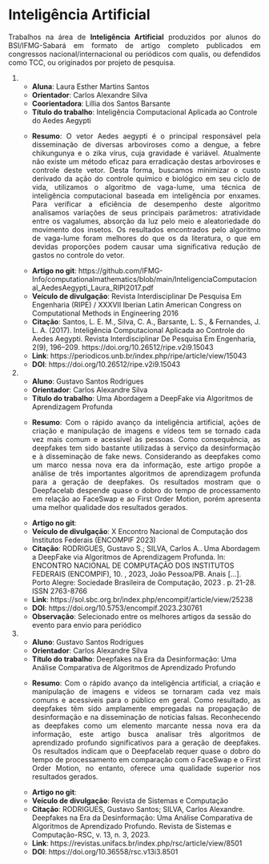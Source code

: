 # Inteligência Artificial

<p align="Justify">Trabalhos na área de <b>Inteligência Artificial</b> produzidos por alunos do BSI/IFMG-Sabará em formato de artigo completo publicados em congressos nacional/internacional ou periódicos com qualis, ou defendidos como TCC, ou originados por projeto de pesquisa.</p>

<ol>
<li>
  <ul>
    <li> <b>Aluna</b>: Laura Esther Martins Santos</li>
    <li> <b>Orientador</b>: Carlos Alexandre Silva</li>
    <li> <b>Coorientadora</b>: Lillia dos Santos Barsante</li>
    <li> <b>Título do trabalho</b>: Inteligência Computacional Aplicada ao Controle do Aedes Aegypti</li>
    <li> <p align="Justify"><b>Resumo</b>: O vetor Aedes aegypti é o principal responsável pela disseminação de diversas arboviroses como a dengue, a febre chikungunya e o zika vírus, cuja gravidade é variável. Atualmente não existe um método eficaz para erradicação destas arboviroses e controle deste vetor. Desta forma, buscamos minimizar o custo derivado da ação do controle químico e biológico em seu ciclo de vida, utilizamos o algoritmo de vaga-lume, uma técnica de inteligência computacional baseada em inteligência por enxames. Para verificar a eficiência de desempenho deste algoritmo analisamos variações de seus principais parâmetros: atratividade entre os vagalumes, absorção da luz pelo meio e aleatoriedade do movimento dos insetos. Os resultados encontrados pelo algoritmo de vaga-lume foram melhores do que os da literatura, o que em devidas proporções podem causar uma significativa redução de gastos no controle do vetor.</p></li>
    <li> <b>Artigo no git</b>: https://github.com/IFMG-Info/computationalmathematics/blob/main/InteligenciaComputacional_AedesAegypti_Laura_RIPI2017.pdf </li>
    <li> <b>Veículo de divulgação</b>: Revista Interdisciplinar De Pesquisa Em Engenharia (RIPE) / XXXVII Iberian Latin American Congress on Computational Methods in Engineering 2016</li>
    <li> <b>Citação</b>: Santos, L. E. M., Silva, C. A., Barsante, L. S., & Fernandes, J. L. A. (2017). Inteligência Computacional Aplicada ao Controle do Aedes Aegypti. Revista Interdisciplinar De Pesquisa Em Engenharia, 2(9), 196–209. https://doi.org/10.26512/ripe.v2i9.15043 </li>
    <li> <b>Link</b>: https://periodicos.unb.br/index.php/ripe/article/view/15043 </li>
    <li> <b>DOI</b>: https://doi.org/10.26512/ripe.v2i9.15043 </li>
  </ul>
</li>
  
<li>
  <ul>
    <li> <b>Aluno</b>: Gustavo Santos Rodrigues</li>
    <li> <b>Orientador</b>: Carlos Alexandre Silva</li>
    <li> <b>Título do trabalho</b>: Uma Abordagem a DeepFake via Algoritmos de Aprendizagem Profunda</li>
    <li> <p align="Justify"><b>Resumo</b>: Com o rápido avanço da inteligência artificial, ações de criação e manipulação de imagens e vídeos tem se tornado cada vez mais comum e acessível às pessoas. Como consequência, as deepfakes tem sido bastante utilizadas à serviço da desinformação e à disseminação de fake news. Considerando as deepfakes como um marco nessa nova era da informação, este artigo propõe a análise de três importantes algoritmos de aprendizagem profunda para a geração de deepfakes. Os resultados mostram que o Deepfacelab despende quase o dobro do tempo de processamento em relação ao FaceSwap e ao First Order Motion, porém apresenta uma melhor qualidade dos resultados gerados.</p></li>
    <li> <b>Artigo no git</b>:  </li>
    <li> <b>Veículo de divulgação</b>: X Encontro Nacional de Computação dos Institutos Federais (ENCOMPIF 2023)</li>
    <li> <b>Citação</b>: RODRIGUES, Gustavo S.; SILVA, Carlos A.. Uma Abordagem a DeepFake via Algoritmos de Aprendizagem Profunda. In: ENCONTRO NACIONAL DE COMPUTAÇÃO DOS INSTITUTOS FEDERAIS (ENCOMPIF), 10. , 2023, João Pessoa/PB. Anais [...]. Porto Alegre: Sociedade Brasileira de Computação, 2023 . p. 21-28. ISSN 2763-8766 </li>
    <li> <b>Link</b>: https://sol.sbc.org.br/index.php/encompif/article/view/25238 </li>
    <li> <b>DOI</b>: https://doi.org/10.5753/encompif.2023.230761 </li>
    <li> <b>Observação</b>: Selecionado entre os melhores artigos da sessão do evento para envio para periódico </li>
  </ul>
</li>

<li>
  <ul>
    <li> <b>Aluno</b>: Gustavo Santos Rodrigues</li>
    <li> <b>Orientador</b>: Carlos Alexandre Silva</li>
    <li> <b>Título do trabalho</b>: Deepfakes na Era da Desinformação: Uma Análise Comparativa de Algoritmos de Aprendizado Profundo</li>
    <li> <p align="Justify"><b>Resumo</b>: Com o rápido avanço da inteligência artificial, a criação e manipulação de imagens e vídeos se tornaram cada vez mais comuns e acessíveis para o público em geral. Como resultado, as deepfakes têm sido amplamente empregadas na propagação de desinformação e na disseminação de notícias falsas. Reconhecendo as deepfakes como um elemento marcante nessa nova era da informação, este artigo busca analisar três algoritmos de aprendizado profundo significativos para a geração de deepfakes. Os resultados indicam que o Deepfacelab requer quase o dobro do tempo de processamento em comparação com o FaceSwap e o First Order Motion, no entanto, oferece uma qualidade superior nos resultados gerados.</p></li>
    <li> <b>Artigo no git</b>:  </li>
    <li> <b>Veículo de divulgação</b>: Revista de Sistemas e Computação </li>
    <li> <b>Citação</b>: RODRIGUES, Gustavo Santos; SILVA, Carlos Alexandre. Deepfakes na Era da Desinformação: Uma Análise Comparativa de Algoritmos de Aprendizado Profundo. Revista de Sistemas e Computação-RSC, v. 13, n. 3, 2023. </li>
    <li> <b>Link</b>: https://revistas.unifacs.br/index.php/rsc/article/view/8501 </li>
    <li> <b>DOI</b>: https://doi.org/10.36558/rsc.v13i3.8501 </li>
  </ul>
</li>
<ol>
